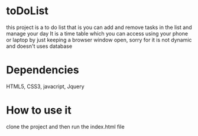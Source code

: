 # toDoList
this project is a to do list that is you can add and remove tasks in the list and manage your day
It is a time table which you can access using your phone or laptop by just keeping a browser window open, sorry for it is not dynamic and doesn't uses database
# Dependencies
HTML5, CSS3, javacript, Jquery
# How to use it
clone the project and then run the index.html file